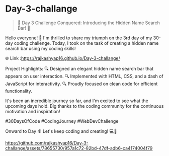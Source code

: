 # Day-3-challange
>🎉 Day 3 Challenge Conquered: Introducing the Hidden Name Search Bar! 🚀

Hello everyone! 🌟 I'm thrilled to share my triumph on the 3rd day of my 30-day coding challenge. Today, I took on the task of creating a hidden name search bar using my coding skills!

🌐 Link :https://rajkashyap16.github.io/Day-3-challange/

Project Highlights:
🔍 Designed an elegant hidden name search bar that appears on user interaction.
🔍 Implemented with HTML, CSS, and a dash of JavaScript for interactivity.
🔍 Proudly focused on clean code for efficient functionality.

It's been an incredible journey so far, and I'm excited to see what the upcoming days hold. Big thanks to the coding community for the continuous motivation and inspiration!

#30DaysOfCode #CodingJourney #WebDevChallenge

Onward to Day 4! Let's keep coding and creating! 💻🚀


https://github.com/rajkashyap16/Day-3-challange/assets/78655730/957a1c72-82bd-47df-adb6-ca4174004f79


